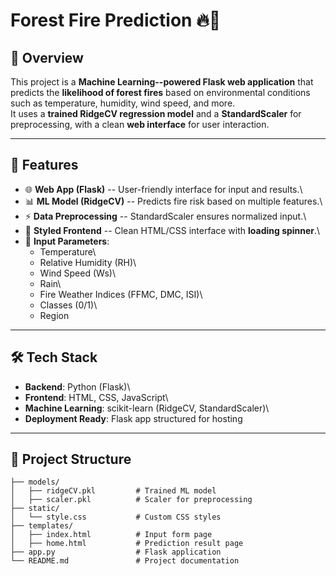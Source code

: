 # Forest Fire Prediction 🔥🌲

## 📌 Overview

This project is a **Machine Learning--powered Flask web application**
that predicts the **likelihood of forest fires** based on environmental
conditions such as temperature, humidity, wind speed, and more.\
It uses a **trained RidgeCV regression model** and a **StandardScaler**
for preprocessing, with a clean **web interface** for user interaction.

------------------------------------------------------------------------

## 🚀 Features

-   🌐 **Web App (Flask)** -- User-friendly interface for input and
    results.\
-   📊 **ML Model (RidgeCV)** -- Predicts fire risk based on multiple
    features.\
-   ⚡ **Data Preprocessing** -- StandardScaler ensures normalized
    input.\
-   🎨 **Styled Frontend** -- Clean HTML/CSS interface with **loading
    spinner**.\
-   📝 **Input Parameters**:
    -   Temperature\
    -   Relative Humidity (RH)\
    -   Wind Speed (Ws)\
    -   Rain\
    -   Fire Weather Indices (FFMC, DMC, ISI)\
    -   Classes (0/1)\
    -   Region

------------------------------------------------------------------------

## 🛠️ Tech Stack

-   **Backend**: Python (Flask)\
-   **Frontend**: HTML, CSS, JavaScript\
-   **Machine Learning**: scikit-learn (RidgeCV, StandardScaler)\
-   **Deployment Ready**: Flask app structured for hosting

------------------------------------------------------------------------

## 📂 Project Structure

    ├── models/
    │   ├── ridgeCV.pkl         # Trained ML model
    │   ├── scaler.pkl          # Scaler for preprocessing
    ├── static/
    │   └── style.css           # Custom CSS styles
    ├── templates/
    │   ├── index.html          # Input form page
    │   ├── home.html           # Prediction result page
    ├── app.py                  # Flask application
    └── README.md               # Project documentation
